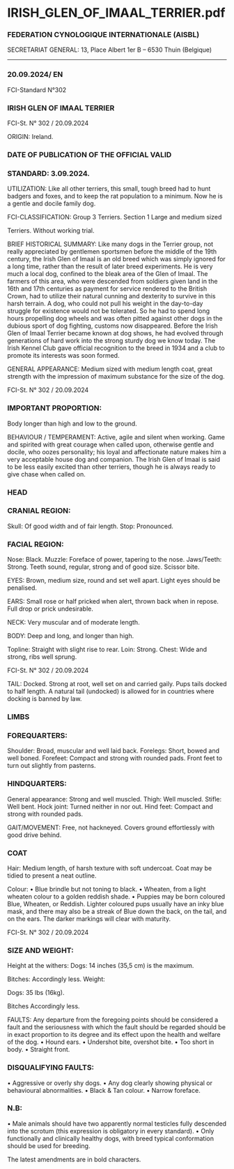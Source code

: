 # IRISH_GLEN_OF_IMAAL_TERRIER.pdf


### FEDERATION CYNOLOGIQUE INTERNATIONALE (AISBL)


SECRETARIAT GENERAL: 13, Place Albert 1er  B – 6530 Thuin (Belgique)
______________________________________________________________________________



### 20.09.2024/ EN



FCI-Standard N°302


### IRISH GLEN OF IMAAL TERRIER




FCI-St. N° 302  / 20.09.2024

ORIGIN: Ireland.

### DATE OF PUBLICATION OF THE OFFICIAL VALID



### STANDARD: 3.09.2024.



UTILIZATION: Like all other terriers, this small, tough breed had
to hunt badgers and foxes, and to keep the rat population to a
minimum.  Now he is a gentle and docile family dog.

FCI-CLASSIFICATION:   Group    3   Terriers.
Section 1 Large and medium sized

Terriers.
Without working trial.

BRIEF HISTORICAL SUMMARY: Like many dogs in the Terrier
group, not really appreciated by gentlemen sportsmen before the
middle of the 19th century, the Irish Glen of Imaal is an old breed
which was simply ignored for a long time, rather than the result of
later breed experiments.  He is very much a local dog, confined to
the bleak area of the Glen of Imaal.  The farmers of this area, who
were descended from soldiers given land in the 16th and 17th
centuries as payment for service rendered to the British Crown, had
to utilize their natural cunning and dexterity to survive in this harsh
terrain.  A dog, who could not pull his weight in the day-to-day
struggle for existence would not be tolerated.   So he had to spend
long hours propelling dog wheels and was often pitted against other
dogs in the dubious sport of dog fighting, customs now disappeared.
Before the Irish Glen of Imaal Terrier became known at dog shows,
he had evolved through generations of hard work into the strong
sturdy dog we know today.  The Irish Kennel Club gave official
recognition to the breed in 1934 and a club to promote its interests
was soon formed.

GENERAL APPEARANCE:  Medium sized with medium length
coat, great strength with the impression of maximum substance for
the size of the dog.



FCI-St. N° 302  / 20.09.2024

### IMPORTANT PROPORTION:


Body longer than high and low to the ground.

BEHAVIOUR / TEMPERAMENT: Active, agile and silent when
working.  Game and spirited with great courage when called upon,
otherwise gentle and docile, who oozes personality; his loyal and
affectionate nature makes him a very acceptable house dog and
companion.  The Irish Glen of Imaal is said to be less easily excited
than other terriers, though he is always ready to give chase when
called on.

### HEAD



### CRANIAL REGION:


Skull: Of good width and of fair length.
Stop: Pronounced.

### FACIAL REGION:


Nose: Black.
Muzzle: Foreface of power, tapering to the nose.
Jaws/Teeth: Strong. Teeth sound, regular, strong and of good size.
Scissor bite.

EYES: Brown, medium size, round and set well apart.  Light eyes
should be penalised.

EARS: Small rose or half pricked when alert, thrown back when in
repose.  Full drop or prick undesirable.

NECK: Very muscular and of moderate length.

BODY: Deep and long, and longer than high.

Topline: Straight with slight rise to rear.
Loin: Strong.
Chest: Wide and strong, ribs well sprung.



FCI-St. N° 302  / 20.09.2024

TAIL: Docked.  Strong at root, well set on and carried gaily.  Pups
tails docked to half length.  A natural tail (undocked) is allowed for
in countries where docking is banned by law.

### LIMBS



### FOREQUARTERS:


Shoulder: Broad, muscular and well laid back.
Forelegs: Short, bowed and well boned.
Forefeet: Compact and strong with rounded pads.  Front feet to turn
out slightly from pasterns.

### HINDQUARTERS:


General appearance: Strong and well muscled.
Thigh: Well muscled.
Stifle:  Well bent.
Hock joint: Turned neither in nor out.
Hind feet: Compact and strong with rounded pads.

GAIT/MOVEMENT: Free, not hackneyed. Covers ground
effortlessly with good drive behind.

### COAT


Hair: Medium length, of harsh texture with soft undercoat.  Coat may
be tidied to present a neat outline.

Colour:
• Blue brindle but not toning to black.
• Wheaten, from a light wheaten colour to a golden reddish
shade.
• Puppies may be born coloured Blue, Wheaten, or Reddish.
Lighter coloured pups usually have an inky blue mask, and there
may also be a streak of Blue down the back, on the tail, and on
the ears.  The darker markings will clear with maturity.




FCI-St. N° 302  / 20.09.2024

### SIZE AND WEIGHT:


Height at the withers:  Dogs: 14 inches (35,5 cm) is the maximum.

Bitches: Accordingly less.
Weight:

Dogs: 35 lbs (16kg).

Bitches Accordingly less.

FAULTS: Any departure from the foregoing points should be
considered a fault and the seriousness with which the fault should be
regarded should be in exact proportion to its degree and its effect
upon the health and welfare of the dog.
•
Hound ears.
•
Undershot bite, overshot bite.
•
Too short in body.
•
Straight front.

### DISQUALIFYING FAULTS:


•
Aggressive or overly shy dogs.
•
Any
dog
clearly showing
physical
or
behavioural
abnormalities.
•
Black & Tan colour.
•
Narrow foreface.


### N.B:


•
Male animals should have two apparently normal testicles fully
descended into the scrotum (this expression is obligatory in
every standard).
•
Only functionally and clinically healthy dogs, with breed
typical conformation should be used for breeding.


The latest amendments are in bold characters.






